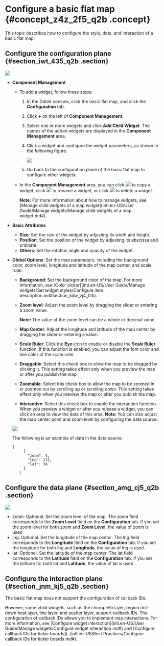 # Configure a basic flat map {#concept_z4z_2f5_q2b .concept}

This topic describes how to configure the style, data, and interaction of a basic flat map.

## Configure the configuration plane {#section_iwt_435_q2b .section}

![](http://static-aliyun-doc.oss-cn-hangzhou.aliyuncs.com/assets/img/16572/15583374858528_en-US.png)

-   **Component Management** 
    -   To add a widget, follow these steps:
        1.  In the DataV console, click the basic flat map, and click the **Configuration** tab.
        2.  Click **+** on the left of **Component Management**.
        3.  Select one or more widgets and click **Add Child Widget**. The names of the added widgets are displayed in the **Component Management** area.
        4.  Click a widget and configure the widget parameters, as shown in the following figure.

            ![](http://static-aliyun-doc.oss-cn-hangzhou.aliyuncs.com/assets/img/16572/15583374858531_en-US.png)

        5.  Go back to the configuration plane of the basic flat map to configure other widgets.
    -   In the **Component Management** area, you can click ![](http://static-aliyun-doc.oss-cn-hangzhou.aliyuncs.com/assets/img/16572/155833748639964_en-US.png) to copy a widget, click ![](http://static-aliyun-doc.oss-cn-hangzhou.aliyuncs.com/assets/img/16572/155833748639965_en-US.png) to rename a widget, or click ![](http://static-aliyun-doc.oss-cn-hangzhou.aliyuncs.com/assets/img/16572/155833748639966_en-US.png) to delete a widget.

        **Note:** For more information about how to manage widgets, see [Manage child widgets of a map widget](intl.en-US/User Guide/Manage widgets/Manage child widgets of a map widget.md#).

-   **Basic Attributes**

    -   **Size**: Set the size of the widget by adjusting its width and height.
    -   **Position**: Set the position of the widget by adjusting its abscissa and ordinate.
    -   **Others**: Set the rotation angle and opacity of the widget.
-   **Global Options**: Set the map parameters, including the background color, zoom level, longitude and latitude of the map center, and scale ruler.

    -   **Background**: Set the background color of the map. For more information, see [Color picker](intl.en-US/User Guide/Manage widgets/Set widget styles/Configure item description.md#section_kdw_vj4_t2b).
    -   **Zoom level**: Adjust the zoom level by dragging the slider or entering a zoom value.

        **Note:** The value of the zoom level can be a whole or decimal value.

    -   **Map Center**: Adjust the longitude and latitude of the map center by dragging the slider or entering a value.
    -   **Scale Ruler**: Click the **Eye** icon to enable or disable the **Scale Ruler** function. If this function is enabled, you can adjust the font color and line color of the scale ruler.
    -   **Draggable**: Select this check box to allow the map to be dragged by clicking it. This setting takes effect only when you preview the map or after you publish the map.
    -   **Zoomable**: Select this check box to allow the map to be zoomed in or zoomed out by scrolling up or scrolling down. This setting takes effect only when you preview the map or after you publish the map.
    -   **Interactive**: Select this check box to enable the interaction function. When you preview a widget or after you release a widget, you can click an area to view the data of this area.
    **Note:** You can also adjust the map center point and zoom level by configuring the data source.

    ![](http://static-aliyun-doc.oss-cn-hangzhou.aliyuncs.com/assets/img/16572/15583374868529_en-US.png)

    The following is an example of data in the data source:

    ```
    [
         {
           "zoom": 4,
           "lng": 112,
           "lat": 34
         }
       ]
    ```


## Configure the data plane {#section_amg_cj5_q2b .section}

![](http://static-aliyun-doc.oss-cn-hangzhou.aliyuncs.com/assets/img/16572/15583374868530_en-US.png)

-   zoom: Optional. Set the zoom level of the map. The zoom field corresponds to the **Zoom Level** field on the **Configuration** tab. If you set the zoom level for both zoom and **Zoom Level**, the value of zoom is used.
-   lng: Optional. Set the longitude of the map center. The lng field corresponds to the **Longitude** field on the **Configuration** tab. If you set the longitude for both lng and **Longitude**, the value of lng is used.
-   lat: Optional. Set the latitude of the map center. The lat field corresponds to the **Latitude** field on the **Configuration** tab. If you set the latitude for both lat and **Latitude**, the value of lat is used.

## Configure the interaction plane {#section_jnm_kj5_q2b .section}

The basic flat map does not support the configuration of callback IDs.

However, some child widgets, such as the choropleth layer, region drill-down heat layer, line layer, and scatter layer, support callback IDs. The configuration of callback IDs allows you to implement map interactions. For more information, see [Configure widget interaction](intl.en-US/User Guide/Manage widgets/Configure widget interaction.md#) and [Configure callback IDs for ticker boards](../intl.en-US/Best Practices/Configure callback IDs for ticker boards.md#).

